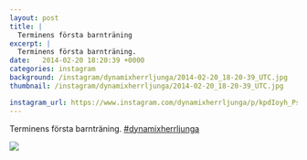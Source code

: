 ```yaml
---
layout: post
title: |
  Terminens första barnträning
excerpt: |
  Terminens första barnträning. 
date:   2014-02-20 18:20:39 +0000
categories: instagram
background: /instagram/dynamixherrljunga/2014-02-20_18-20-39_UTC.jpg
thumbnail: /instagram/dynamixherrljunga/2014-02-20_18-20-39_UTC.jpg

instagram_url: https://www.instagram.com/dynamixherrljunga/p/kpdIoyh_Ps
---
```

Terminens första barnträning. [#dynamixherrljunga](https://www.instagram.com/explore/tags/dynamixherrljunga/)



<img src='{{ site.baseurl }}/instagram/dynamixherrljunga/2014-02-20_18-20-39_UTC.jpg' class='img-fluid' />
